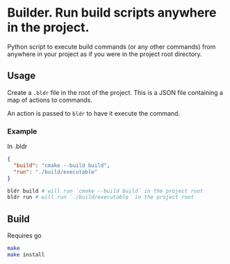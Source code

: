 # Builder. Run build scripts anywhere in the project.

Python script to execute build commands (or any other commands) from anywhere in
your project as if you were in the project root directory.

## Usage

Create a `.bldr` file in the root of the project. This is a JSON file containing
a map of actions to commands.

An action is passed to `bldr` to have it execute the command.

### Example

In .bldr

``` json
{
  "build": "cmake --build build",
  "run": "./build/executable"
}
```

``` sh
bldr build # will run `cmake --build build` in the project root
bldr run # will run `./build/executable` in the project root
```

## Build

Requires go

``` sh
make
make install
```
